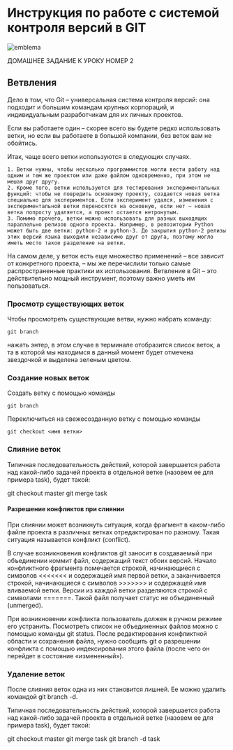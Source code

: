 # **Инструкция по работе с системой контроля версий в GIT**

![emblema](git_.png)

ДОМАШНЕЕ ЗАДАНИЕ К УРОКУ НОМЕР 2

## Ветвления

Дело в том, что Git – универсальная система контроля версий: она подходит и большим командам крупных корпораций, и индивидуальным разработчикам для их личных проектов.

Если вы работаете один – скорее всего вы будете редко использовать ветки, но если вы работаете в большой компании, без веток вам не обойтись.

Итак, чаще всего ветки используются в следующих случаях.

    1. Ветки нужны, чтобы несколько программистов могли вести работу над одним и тем же проектом или даже файлом одновременно, при этом не мешая друг другу.
    2. Кроме того, ветки используются для тестирования экспериментальных функций: чтобы не повредить основному проекту, создается новая ветка специально для экспериментов. Если эксперимент удался, изменения с экспериментальной ветки переносятся на основную, если нет – новая ветка попросту удаляется, а проект остается нетронутым.
    3. Помимо прочего, ветки можно использовать для разных выходящих параллельно релизов одного проекта. Например, в репозитории Python может быть две ветки: python-2 и python-3. До закрытия python-2 релизы этих версий языка выходили независимо друг от друга, поэтому могло иметь место такое разделение на ветки.

На самом деле, у веток есть еще множество применений – все зависит от конкретного проекта, – мы же перечислили только самые распространенные практики их использования. Ветвление в Git – это действительно мощный инструмент, поэтому важно уметь им пользоваться.


### Просмотр существующих веток

Чтобы просмотреть существующие ветви, нужно набрать команду:

    git branch

нажать энтер, в этом случае в терминале отобразится список веток, а та в которой мы находимся в данный момент будет отмечена звездочкой и выделена зеленым цветом.

### Создание новых веток

Создать ветку с помощью команды 

    git branch
Переключиться на свежесозданную ветку с помощью команды 

    git checkout <имя ветки>

### Слияние веток

Типичная последовательность действий, которой завершается работа над какой-либо задачей проекта в отдельной ветке (назовем ее для примера task), будет такой:

git checkout master
git merge task

#### Разрешение конфликтов при слиянии

При слиянии может возникнуть ситуация, когда фрагмент в каком-либо файле проекта в различных ветках отредактирован по разному. Такая ситуация называется конфликт (conflict).

В случае возникновения конфликтов git заносит в создаваемый при объединении коммит файл, содержащий текст обоих версий. Начало конфликтного фрагмента помечается строкой, начинающиеся с символов <<<<<<< и содержащей имя первой ветки, а заканчивается строкой, начинающиеся с символов >>>>>>> и содержащей имя вливаемой ветки. Версии из каждой ветки разделяются строкой с символами =======. Такой файл получает статус не объединенный (unmerged).

При возникновении конфликта пользователь должен в ручном режиме его устранить. Посмотреть список не объединенных файлов можно с помощью команды git status. После редактирования конфликтной области и сохранения файла, нужно сообщить git о разрешении конфликта с помощью индексирования этого файла (после чего он перейдет в состояние «измененный»).

### Удаление веток

После слияния веток одна из них становится лишней. Ее можно удалить командой git branch -d.

Типичная последовательность действий, которой завершается работа над какой-либо задачей проекта в отдельной ветке (назовем ее для примера task), будет такой:

git checkout master
git merge task
git branch -d task


